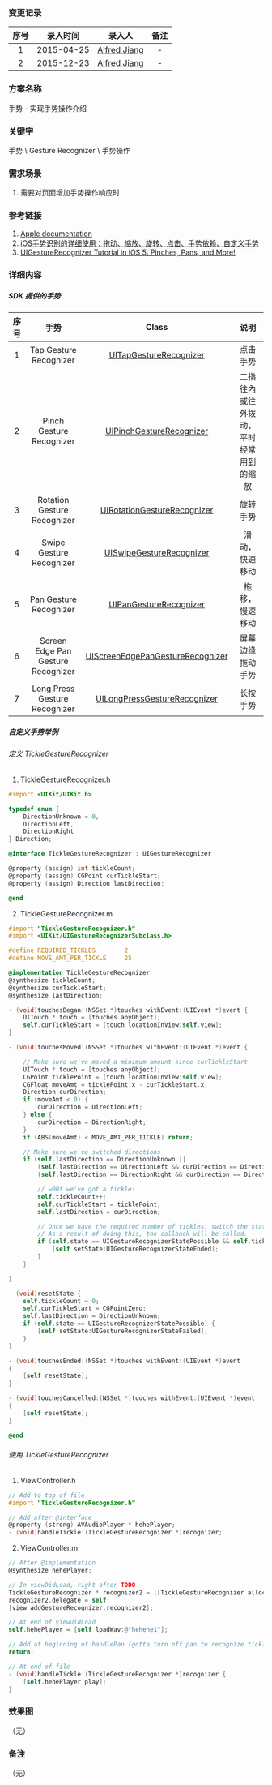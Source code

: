 ### 变更记录

| 序号 | 录入时间 | 录入人 | 备注 |
|:--------:|:--------:|:--------:|:--------:|
| 1 | 2015-04-25 | [Alfred Jiang](https://github.com/viktyz) | - |
| 2 | 2015-12-23 | [Alfred Jiang](https://github.com/viktyz) | - |

### 方案名称

手势 - 实现手势操作介绍

### 关键字

手势 \ Gesture Recognizer \ 手势操作

### 需求场景

1. 需要对页面增加手势操作响应时

### 参考链接

1. [Apple documentation](https://developer.apple.com/library/ios/navigation/)
2. [iOS手势识别的详细使用：拖动、缩放、旋转、点击、手势依赖、自定义手势](http://blog.jobbole.com/65846/)
3. [UIGestureRecognizer Tutorial in iOS 5: Pinches, Pans, and More!](http://www.raywenderlich.com/6567/uigesturerecognizer-tutorial-in-ios-5-pinches-pans-and-more)

### 详细内容

##### SDK 提供的手势

| 序号 | 手势 | Class | 说明 |
|:-------------: |:---------------:|:-------------:|:-------------:|
| 1 | Tap Gesture Recognizer | [UITapGestureRecognizer](https://developer.apple.com/library/ios/documentation/UIKit/Reference/UITapGestureRecognizer_Class/) | 点击手势 |
| 2 | Pinch Gesture Recognizer | [UIPinchGestureRecognizer](https://developer.apple.com/library/ios/documentation/UIKit/Reference/UIPinchGestureRecognizer_Class/) | 二指往內或往外拨动，平时经常用到的缩放 |
| 3 | Rotation Gesture Recognizer | [UIRotationGestureRecognizer](https://developer.apple.com/library/ios/documentation/UIKit/Reference/UIRotationGestureRecognizer_Class/) | 旋转手势 |
| 4 | Swipe Gesture Recognizer | [UISwipeGestureRecognizer](https://developer.apple.com/library/ios/documentation/UIKit/Reference/UISwipeGestureRecognizer_Class/) | 滑动，快速移动 |
| 5 | Pan Gesture Recognizer | [UIPanGestureRecognizer](https://developer.apple.com/library/ios/documentation/UIKit/Reference/UIPanGestureRecognizer_Class/) | 拖移，慢速移动 |
| 6 | Screen Edge Pan Gesture Recognizer | [UIScreenEdgePanGestureRecognizer](https://developer.apple.com/library/ios/documentation/UIKit/Reference/UIScreenEdgePanGestureRecognizer_Class/) | 屏幕边缘拖动手势 |
| 7 | Long Press Gesture Recognizer | [UILongPressGestureRecognizer](https://developer.apple.com/library/ios/documentation/UIKit/Reference/UILongPressGestureRecognizer_Class/) | 长按手势 |


##### 自定义手势举例

###### 定义 TickleGestureRecognizer

1. TickleGestureRecognizer.h
```objective-c
#import <UIKit/UIKit.h>

typedef enum {
    DirectionUnknown = 0,
    DirectionLeft,
    DirectionRight
} Direction;

@interface TickleGestureRecognizer : UIGestureRecognizer

@property (assign) int tickleCount;
@property (assign) CGPoint curTickleStart;
@property (assign) Direction lastDirection;

@end
```

2. TickleGestureRecognizer.m
```objective-c
#import "TickleGestureRecognizer.h"
#import <UIKit/UIGestureRecognizerSubclass.h>

#define REQUIRED_TICKLES        2
#define MOVE_AMT_PER_TICKLE     25

@implementation TickleGestureRecognizer
@synthesize tickleCount;
@synthesize curTickleStart;
@synthesize lastDirection;

- (void)touchesBegan:(NSSet *)touches withEvent:(UIEvent *)event {
    UITouch * touch = [touches anyObject];
    self.curTickleStart = [touch locationInView:self.view];
}

- (void)touchesMoved:(NSSet *)touches withEvent:(UIEvent *)event {

    // Make sure we've moved a minimum amount since curTickleStart
    UITouch * touch = [touches anyObject];
    CGPoint ticklePoint = [touch locationInView:self.view];
    CGFloat moveAmt = ticklePoint.x - curTickleStart.x;
    Direction curDirection;
    if (moveAmt < 0) {
        curDirection = DirectionLeft;
    } else {
        curDirection = DirectionRight;
    }
    if (ABS(moveAmt) < MOVE_AMT_PER_TICKLE) return;

    // Make sure we've switched directions
    if (self.lastDirection == DirectionUnknown ||
        (self.lastDirection == DirectionLeft && curDirection == DirectionRight) ||
        (self.lastDirection == DirectionRight && curDirection == DirectionLeft)) {

        // w00t we've got a tickle!
        self.tickleCount++;
        self.curTickleStart = ticklePoint;
        self.lastDirection = curDirection;

        // Once we have the required number of tickles, switch the state to ended.
        // As a result of doing this, the callback will be called.
        if (self.state == UIGestureRecognizerStatePossible && self.tickleCount > REQUIRED_TICKLES) {
            [self setState:UIGestureRecognizerStateEnded];
        }
    }

}

- (void)resetState {
    self.tickleCount = 0;
    self.curTickleStart = CGPointZero;
    self.lastDirection = DirectionUnknown;
    if (self.state == UIGestureRecognizerStatePossible) {
        [self setState:UIGestureRecognizerStateFailed];
    }
}

- (void)touchesEnded:(NSSet *)touches withEvent:(UIEvent *)event
{
    [self resetState];
}

- (void)touchesCancelled:(NSSet *)touches withEvent:(UIEvent *)event
{
    [self resetState];
}

@end
```

###### 使用 TickleGestureRecognizer

1. ViewController.h
```objective-c
// Add to top of file
#import "TickleGestureRecognizer.h"

// Add after @interface
@property (strong) AVAudioPlayer * hehePlayer;
- (void)handleTickle:(TickleGestureRecognizer *)recognizer;
```

2. ViewController.m
```objective-c
// After @implementation
@synthesize hehePlayer;

// In viewDidLoad, right after TODO
TickleGestureRecognizer * recognizer2 = [[TickleGestureRecognizer alloc] initWithTarget:self action:@selector(handleTickle:)];
recognizer2.delegate = self;
[view addGestureRecognizer:recognizer2];

// At end of viewDidLoad
self.hehePlayer = [self loadWav:@"hehehe1"];

// Add at beginning of handlePan (gotta turn off pan to recognize tickles)
return;

// At end of file
- (void)handleTickle:(TickleGestureRecognizer *)recognizer {
    [self.hehePlayer play];
}
```

### 效果图
（无）

### 备注
（无）